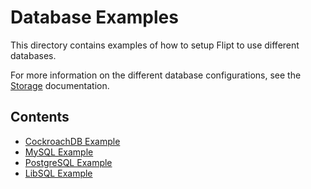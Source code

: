 # Database Examples

This directory contains examples of how to setup Flipt to use different databases.

For more information on the different database configurations, see the [Storage](https://www.flipt.io/docs/configuration/storage) documentation.

## Contents

* [CockroachDB Example](cockroachdb/README.md)
* [MySQL Example](mysql/README.md)
* [PostgreSQL Example](postgres/README.md)
* [LibSQL Example](libsql/README.md)

